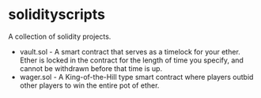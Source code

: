 # solidityscripts
A collection of solidity projects.

- vault.sol - A smart contract that serves as a timelock for your ether. Ether is locked in the contract for the length of time you specify, and cannot be withdrawn before that time is up.
- wager.sol - A King-of-the-Hill type smart contract where players outbid other players to win the entire pot of ether.

